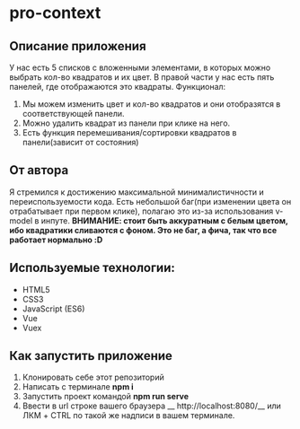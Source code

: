 # pro-context

## Описание приложения

У нас есть 5 списков с вложенными элементами, в которых можно выбрать кол-во квадратов и их цвет.
В правой части у нас есть пять панелей, где отображаются это квадраты.
Функционал: 
 1. Мы можем изменить цвет и кол-во квадратов и они отобразятся в соответствующей панели.
 2. Можно удалить квадрат из панели при клике на него.
 3. Есть функция перемешивания/сортировки квадратов в панели(зависит от состояния)

## От автора

Я стремился к достижению максимальной минималистичности и переиспользуемости кода.
Есть небольшой баг(при изменении цвета он отрабатывает при первом клике), полагаю это из-за использования v-model в инпуте.
__ВНИМАНИЕ: стоит быть аккуратным с белым цветом, ибо квадратики сливаются с фоном. Это не баг, а фича, так что все работает нормально :D__

## Используемые технологии:

* HTML5
* CSS3
* JavaScript (ES6)
* Vue
* Vuex

## Как запустить приложение

1. Клонировать себе этот репозиторий
2. Написать с терминале __npm i__
3. Запустить проект командой __npm run serve__
4. Ввести в url строке вашего браузера __ http://localhost:8080/__ или ЛКМ + CTRL по такой же надписи в вашем терминале.
